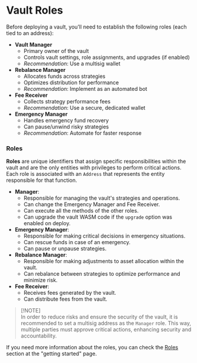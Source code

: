 # Vault Roles

Before deploying a vault, you’ll need to establish the following roles (each tied to an address):

* **Vault Manager**
  * Primary owner of the vault
  * Controls vault settings, role assignments, and upgrades (if enabled)
  * _Recommendation_: Use a multisig wallet
* **Rebalance Manager**
  * Allocates funds across strategies
  * Optimizes distribution for performance
  * _Recommendation_: Implement as an automated bot
* **Fee Receiver**
  * Collects strategy performance fees
  * _Recommendation_: Use a secure, dedicated wallet
* **Emergency Manager**
  * Handles emergency fund recovery
  * Can pause/unwind risky strategies
  * _Recommendation_: Automate for faster response



### Roles

**Roles** are unique identifiers that assign specific responsibilities within the vault and are the only entities with privileges to perform critical actions. Each role is associated with an `Address` that represents the entity responsible for that function.

* **Manager**:
  * Responsible for managing the vault's strategies and operations.
  * Can change the Emergency Manager and Fee Receiver.
  * Can execute all the methods of the other roles.
  * Can upgrade the vault WASM code if the `upgrade` option was enabled on deploy.
* **Emergency Manager**:
  * Responsible for making critical decisions in emergency situations.
  * Can rescue funds in case of an emergency.
  * Can pause or unpause strategies.
* **Rebalance Manager**:
  * Responsible for making adjustments to asset allocation within the vault.
  * Can rebalance between strategies to optimize performance and minimize risk.
* **Fee Receiver**:
  * Receives fees generated by the vault.
  * Can distribute fees from the vault.

> \[!NOTE]\
> In order to reduce risks and ensure the security of the vault, it is recommended to set a multisig address as the `Manager` role. This way, multiple parties must approve critical actions, enhancing security and accountability.



If you need more information about the roles, you can check the [Roles](../wallet-developer-and-vault-managers/creating-a-defindex-vault/#core-roles) section at the "getting started" page.
